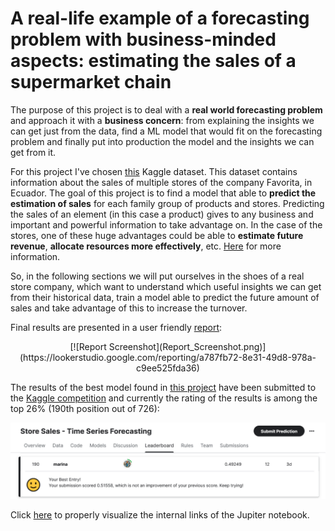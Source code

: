 # A real-life example of a forecasting problem with business-minded aspects: estimating the sales of a supermarket chain

The purpose of this project is to deal with a **real world forecasting problem** and approach it with a **business concern**: from explaining the insights we can get just from the data, find a ML model that would fit on the forecasting problem and finally put into production the model and the insights we can get from it.

For this project I've chosen [this](https://www.kaggle.com/competitions/store-sales-time-series-forecasting/overview) Kaggle dataset. This dataset contains information about the sales of multiple stores of the company Favorita, in Ecuador. The goal of this project is to find a model that able to **predict the estimation of sales** for each family group of products and stores. Predicting the sales of an element (in this case a product) gives to any business and important and powerful information to take advantage on. In the case of the stores, one of these huge advantages could be able to **estimate future revenue**, **allocate resources more effectively**, etc. [Here](https://www.getweflow.com/blog/importance-of-sales-forecasting) for more information.

So, in the following sections we will put ourselves in the shoes of a real store company, which want to understand which useful insights we can get from their historical data, train a model able to predict the future amount of sales and take advantage of this to increase the turnover.

Final results are presented in a user friendly [report](https://lookerstudio.google.com/reporting/a787fb72-8e31-49d8-978a-c9ee525fda36):

<p align="center">
 [![Report Screenshot](Report_Screenshot.png)](https://lookerstudio.google.com/reporting/a787fb72-8e31-49d8-978a-c9ee525fda36)
</p>

The results of the best model found in [this project]() have been submitted to the [Kaggle competition](https://www.kaggle.com/competitions/store-sales-time-series-forecasting/leaderboard)
 and currently the rating of the results is among the top 26% (190th position out of 726):

[![Position Kaggle Competition](Position_Kaggle_Competition.png)](https://www.kaggle.com/competitions/store-sales-time-series-forecasting/leaderboard)

Click [here](https://nbviewer.org/github/MarinaMoreno/Forecasting-sales/blob/main/Forecast%20sales.ipynb) to properly visualize the internal links of the Jupiter notebook.

